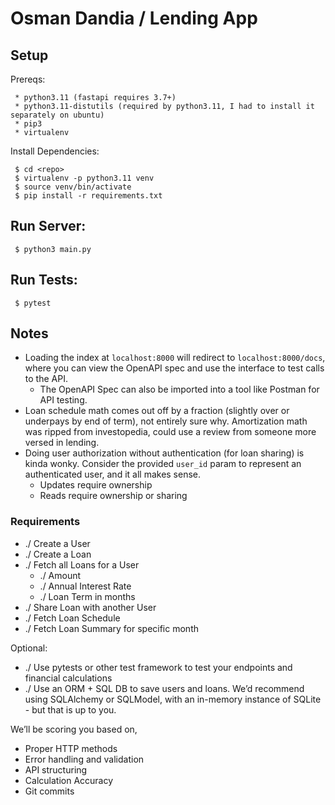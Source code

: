 # Osman Dandia / Lending App

## Setup

Prereqs:
```
 * python3.11 (fastapi requires 3.7+)
 * python3.11-distutils (required by python3.11, I had to install it separately on ubuntu)
 * pip3
 * virtualenv
```

Install Dependencies:
```
 $ cd <repo>
 $ virtualenv -p python3.11 venv
 $ source venv/bin/activate
 $ pip install -r requirements.txt
```

## Run Server:  
```
 $ python3 main.py
```
 
 
## Run Tests:
```
 $ pytest 
```

## Notes
* Loading the index at `localhost:8000` will redirect to `localhost:8000/docs`, where you can view the OpenAPI spec and use the interface to test calls to the API. 
  * The OpenAPI Spec can also be imported into a tool like Postman for API testing. 
* Loan schedule math comes out off by a fraction (slightly over or underpays by end of term), not entirely sure why. Amortization math was ripped from investopedia, could use a review from someone more versed in lending. 
* Doing user authorization without authentication (for loan sharing) is kinda wonky. Consider the provided `user_id` param to represent an authenticated user, and it all makes sense. 
    * Updates require ownership
    * Reads require ownership or sharing
 
### Requirements

 * ./ Create a User
 * ./ Create a Loan
 * ./ Fetch all Loans for a User
     * ./ Amount
     * ./ Annual Interest Rate
     * ./ Loan Term in months
 * ./ Share Loan with another User
 * ./ Fetch Loan Schedule
 * ./ Fetch Loan Summary for specific month

Optional:
 * ./ Use pytests or other test framework to test your endpoints and
financial calculations
 * ./ Use an ORM + SQL DB to save users and loans. We’d recommend using
SQLAlchemy or SQLModel, with an in-memory instance of SQLite -
but that is up to you.

We’ll be scoring you based on,
 * Proper HTTP methods
 * Error handling and validation
 * API structuring
 * Calculation Accuracy
 * Git commits
